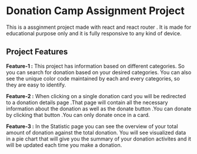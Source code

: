 # Donation Camp Assignment Project

This is a assginment project made with react and react router . It is made for educational purpose only and it is fully responsive to any kind of device.

## Project Features

**Feature-1 :** This project has information based on different categories. So you can search for donation based on your desired categories. You can also see the unique color code maintained by each and every categories, so they are easy to identify.

**Feature-2 :** When clicking on a single donation card you will be redirected to a donation details page .That page will contain all the necessary information about the donation as well as the donate button .You can donate by clicking that button .You can only donate once in a card.

**Feature-3 :** In the Statistic page you can see the overview of your total amount of donation against the total donation. You will see visualized data in a pie chart that will give you the summary of your donation activites and it will be updated each time you make a donation.
